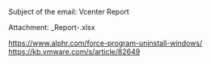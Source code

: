 Subject of the email:
<Vcenter Name> Vcenter Report <Date>

Attachment:
<Vcenter Name>_Report-<Date>.xlsx



https://www.alphr.com/force-program-uninstall-windows/
https://kb.vmware.com/s/article/82649
